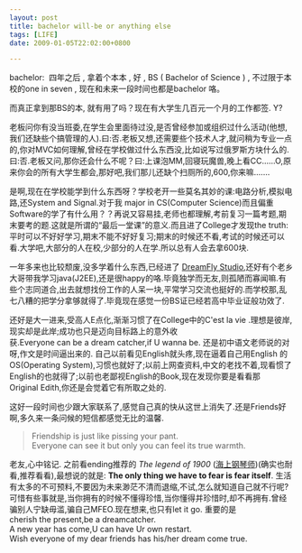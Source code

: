 ```yaml
---
layout: post
title: bachelor will-be or anything else
tags: [LIFE]
date: 2009-01-05T22:02:00+0800

---
```


bachelor:  四年之后 , 拿着个本本 , 好 , BS ( Bachelor of Science ) , 不过限于本校的one in seven , 现在和未来一段时间也都是bachelor 咯。

而真正拿到那BS的本, 就有用了吗？现在有大学生几百元一个月的工作都签. Y?

老板问你有没当班委,在学生会里面待过没,是否曾经参加或组织过什么活动(他想,我们还缺些个搞管理的人).曰:否.老板又想,还需要些个技术人才,就问稍为专业一点的,你对MVC如何理解,曾经在学校做过什么东西没,比如说写过俄罗斯方块什么的.曰:否.老板又问,那你还会什么不呢？曰:上课泡MM,回寝玩魔兽,晚上看CC......O,原来你会的所有大学生都会,那好吧,我们那儿还缺个扫厕所的,600,你来嘛.......

是啊,现在在学校能学到什么东西呀？学校老开一些莫名其妙的课:电路分析,模拟电路,还System and Signal.对于我 major in CS(Computer Science)而且偏重Software的学了有什么用？？再说又容易挂,老师也都理解,考前复习一篇考题,期末要考的题.这就是所谓的“最后一堂课”的意义.而且进了College才发现the truth:平时可以不好好学习,期末不能不好好复习;期末的时候还不看,考试的时候还可以看.大学吧,大部分的人在校,少部分的人在学.所以总有人会去拿600块.

一年多来也比较颓废,没多学着什么东西,已经进了 [DreamFly Studio],还好有个老乡大哥带我学习java(J2EE),还是很happy的咯.毕竟独学而无友,则孤陋而寡闻嘛.有些个志同道合,出去就想找份工作的人呆一块,平常学习交流也挺好的.而学校那,乱七八糟的把学分拿够就得了.毕竟现在感觉一份BS证已经若高中毕业证般功效了.

还好是大一进来,受高人E点化,渐渐习惯了在College中的C'est la vie .理想是彼岸,现实却是此岸;成功也只是迈向目标路上的意外收获.Everyone can be a dream catcher,if U wanna be. 还是初中语文老师说的对呀,作文是时间逼出来的. 自己以前看见English就头疼,现在逼着自己用English 的OS(Operating System),习惯也就好了;以前上网查资料,中文的老找不着,现看惯了English的也就得了;以前也老鄙视English的Book,现在发现你要是看看那Original Edith,你还是会觉着它有所取之处的.

这好一段时间也少跟大家联系了,感觉自己真的快从这世上消失了.还是Friends好啊,多久来一条问候的短信都感觉无比的温馨.

> Friendship is just like pissing your pant. Everyone can see it but only you can feel its true warmth.

老友,心中铭记. 之前看ending推荐的 *The legend of 1900* ([海上钢琴师])(确实也耐看,推荐看看),最想说的就是: **The only thing we have to fear is fear itself**. 生活有太多的不可预料,不要因为未来渺茫不清而退缩,不试,怎么就知道自己就不行呢?可惜有些事就是,当你拥有的时候不懂得珍惜,当你懂得并珍惜时,却不再拥有.曾经骗别人宁缺毋滥,骗自己MFEO.现在想来,也只有let it go. 重要的是cherish the present,be a dreamcatcher. A new year has come,U can have Ur own restart. Wish everyone of my dear friends has his/her dream come true.


[DreamFly Studio]: http://www.dreamfly.org/
[海上钢琴师]: http://kankan.xunlei.com/4.0/movie/72/3072.html?id=1